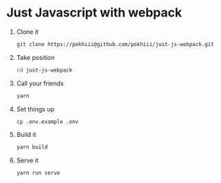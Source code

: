 # Just Javascript with webpack

1. Clone it
   ```sh
   git clone https://pokhiii@github.com/pokhiii/just-js-webpack.git
   ```

1. Take position
   ```sh
   cd just-js-webpack
   ```

1. Call your friends
   ```sh
   yarn
   ```

1. Set things up
   ```sh
   cp .env.example .env
   ```

1. Build it
   ```sh
   yarn build
   ```

1. Serve it
   ```sh
   yarn run serve
   ```
